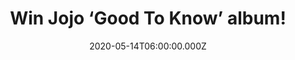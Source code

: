 ---
campaign-uuid: "c-e42a00da-0be4-42dd-840c-e6120e9f08f9"
type: "Competition"
category: "Music"
date: "2020-05-14T06:00:00.000Z"
end-date: "2020-06-14T23:59:00.000Z"
disable-form: false
is_promoted: false
has_entry_page: true
title: "Win Jojo ‘Good To Know’ album!"
competition-description: "<p>We are giving away the fourth studio album by American\
  \ singer-songwriter Jojo. The album is Jojo's first release since leaving Atlantic\
  \ Records and launching her own record label imprint Clover Music through a joint\
  \ venture Warner Bros Records.</p>\n<p>Want it? Click below for a chance to win.</p>\n"
hero-header: "Win Jojo ‘Good To Know’ album!"
terms-confirmation: "N/A"
banner-img: "https://assets.expresslyapp.com/asset-9e0e6a6a-8e2a-4b16-87fa-b706af823a81.jpg"
logo-left-href: "aaa.nme.com"
logo-left-image: "https://assets.expresslyapp.com/asset-330ccfb9-df35-40cb-9b03-9a7e1ab2d8c4.jpg"
logo-left-title: "NME AAA"
bg-image-hero: "https://assets.expresslyapp.com/asset-d4954a90-8f95-4255-8c05-ca5b612da39d.png"
bg-image-first: "https://assets.expresslyapp.com/asset-44875385-634c-427d-9609-79d843c08156.jpg"
section1-content: "<p>We have on our hands Jojo’s fourth studio album ‘Good To Know’\
  , her first album since leaving Atlantic Records and launching her own record label.\
  \ This brand new album includes her new single ‘Man’.</p>\n<p>Want to hear it first?\
  \ Click below and it could be yours.</p>\n"
entry-title: "Win Jojo ‘Good To Know’ album!"
entry-content: "<p>Enter the draw to win Jojo ‘Good To Know’ album by completing the\
  \ form below before 23:59 on the 14th of June 2020.</p>\n"
has-winner: true
winner-title: "CONGRATULATIONS to Joanna H. who won Jojo ‘Good To Know’ album!"
winner-banner: "https://assets.expresslyapp.com/asset-e83d7a89-d08a-4e62-be87-137788e0f8c7.jpg"
prize-description: "Jojo ‘Good To Know’ album!"
special-conditions: "Multiple entries are allowed up to one every day.\r\n\r\nThis\
  \ competition is also available on: https://club.expressly.io/competitions/jojo-good-to-know"
country-restrictions:
- "GB"
---